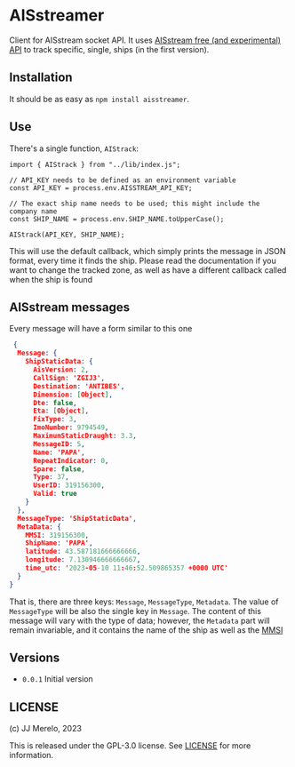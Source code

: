 # AISstreamer

Client for AISstream socket API. It uses [AISstream free (and experimental)
API](https://aisstream.io/) to track specific, single, ships (in the first
version).

## Installation

It should be as easy as `npm install aisstreamer`.

## Use

There's a single function, `AIStrack`:

```JS
import { AIStrack } from "../lib/index.js";

// API_KEY needs to be defined as an environment variable
const API_KEY = process.env.AISSTREAM_API_KEY;

// The exact ship name needs to be used; this might include the company name
const SHIP_NAME = process.env.SHIP_NAME.toUpperCase();

AIStrack(API_KEY, SHIP_NAME);
```

This will use the default callback, which simply prints the message in JSON format, every time it finds the ship. Please read the documentation if you want to change the tracked zone, as well as have a different callback called when the ship is found

## AISstream messages

Every message will have a form similar to this one

```JSON
 {
  Message: {
    ShipStaticData: {
      AisVersion: 2,
      CallSign: 'ZGIJ3',
      Destination: 'ANTIBES',
      Dimension: [Object],
      Dte: false,
      Eta: [Object],
      FixType: 3,
      ImoNumber: 9794549,
      MaximumStaticDraught: 3.3,
      MessageID: 5,
      Name: 'PAPA',
      RepeatIndicator: 0,
      Spare: false,
      Type: 37,
      UserID: 319156300,
      Valid: true
    }
  },
  MessageType: 'ShipStaticData',
  MetaData: {
    MMSI: 319156300,
    ShipName: 'PAPA',
    latitude: 43.587181666666666,
    longitude: 7.130946666666667,
    time_utc: '2023-05-10 11:46:52.509865357 +0000 UTC'
  }
}
```

That is, there are three keys: `Message`, `MessageType`, `Metadata`. The value of `MessageType` will be also the single key in `Message`. The content of this message will vary with the type of data; however, the `Metadata` part will remain invariable, and it contains the name of the ship as well as the [MMSI](https://en.wikipedia.org/wiki/Maritime_Mobile_Service_Identity)

## Versions

* `0.0.1` Initial version

## LICENSE

(c) JJ Merelo, 2023

This is released under the GPL-3.0 license. See [LICENSE](LICENSE) for more information.
